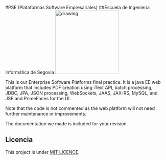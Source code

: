 #PSE (Plataformas Software Empresariales)
##Escuela de Ingeniería Informática de Segovia <img src="http://www.eui.uva.es/sites/default/files/zeropoint_logo.png" alt="drawing" width="200px"/>

This is our Enterprise Software Platforms final practice.  It is a java EE web platform that includes PDF creation using iText API, batch processing, JDBC, JPA, JSON processing, WebSockets, JAAS, JAX-RS, MySQL, and JSF and PrimeFaces for the UI.

Note that the code is not commented as the web platform will not need further maintenance or improvements.  

The documentation we made is included for your revision. 

## Licencia
This project is under  [MIT LICENCE](LICENSE). 
